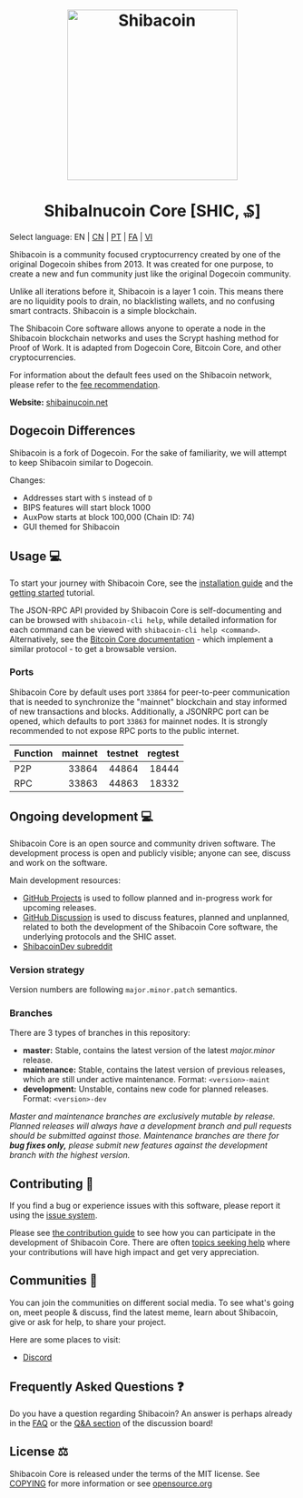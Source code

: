 <h1 align="center">
<img src="https://i.imgur.com/j6X1XyF.png" alt="Shibacoin" width="300"/>
<br/><br/>
ShibaInucoin Core [SHIC, ₷]  
</h1>

Select language: EN | [CN](./README_zh_CN.md) | [PT](./README_pt_BR.md) | [FA](./README_fa_IR.md) | [VI](./README_vi_VN.md)

Shibacoin is a community focused cryptocurrency created by one of the original Dogecoin shibes from 2013. It was created for one purpose, to create a new and fun community just like the original Dogecoin community.

Unlike all iterations before it, Shibacoin is a layer 1 coin. This means there are no liquidity pools to drain, no blacklisting wallets, and no confusing smart contracts. Shibacoin is a simple blockchain.

The Shibacoin Core software allows anyone to operate a node in the Shibacoin blockchain networks and uses the Scrypt hashing method for Proof of Work. It is adapted from Dogecoin Core, Bitcoin Core, and other cryptocurrencies.

For information about the default fees used on the Shibacoin network, please
refer to the [fee recommendation](doc/fee-recommendation.md).

**Website:** [shibainucoin.net](https://shibainucoin.net)

## Dogecoin Differences

Shibacoin is a fork of Dogecoin. For the sake of familiarity, we will attempt to keep Shibacoin similar to Dogecoin. 

Changes:

* Addresses start with `S` instead of `D`
* BIPS features will start block 1000
* AuxPow starts at block 100,000 (Chain ID: 74)
* GUI themed for Shibacoin

## Usage 💻

To start your journey with Shibacoin Core, see the [installation guide](INSTALL.md) and the [getting started](doc/getting-started.md) tutorial.

The JSON-RPC API provided by Shibacoin Core is self-documenting and can be browsed with `shibacoin-cli help`, while detailed information for each command can be viewed with `shibacoin-cli help <command>`. Alternatively, see the [Bitcoin Core documentation](https://developer.bitcoin.org/reference/rpc/) - which implement a similar protocol - to get a browsable version.

### Ports

Shibacoin Core by default uses port `33864` for peer-to-peer communication that
is needed to synchronize the "mainnet" blockchain and stay informed of new
transactions and blocks. Additionally, a JSONRPC port can be opened, which
defaults to port `33863` for mainnet nodes. It is strongly recommended to not
expose RPC ports to the public internet.

| Function | mainnet | testnet | regtest |
| :------- | ------: | ------: | ------: |
| P2P      |   33864 |   44864 |   18444 |
| RPC      |   33863 |   44863 |   18332 |

## Ongoing development 💻

Shibacoin Core is an open source and community driven software. The development
process is open and publicly visible; anyone can see, discuss and work on the
software.

Main development resources:

* [GitHub Projects](https://github.com/shibacoinppc/shibacoin/projects) is used to
  follow planned and in-progress work for upcoming releases.
* [GitHub Discussion](https://github.com/shibacoinppc/shibacoin/discussions) is used
  to discuss features, planned and unplanned, related to both the development of
  the Shibacoin Core software, the underlying protocols and the SHIC asset.  
* [ShibacoinDev subreddit](https://www.reddit.com/r/shibacoindev/)

### Version strategy
Version numbers are following ```major.minor.patch``` semantics.

### Branches
There are 3 types of branches in this repository:

- **master:** Stable, contains the latest version of the latest *major.minor* release.
- **maintenance:** Stable, contains the latest version of previous releases, which are still under active maintenance. Format: ```<version>-maint```
- **development:** Unstable, contains new code for planned releases. Format: ```<version>-dev```

*Master and maintenance branches are exclusively mutable by release. Planned*
*releases will always have a development branch and pull requests should be*
*submitted against those. Maintenance branches are there for **bug fixes only,***
*please submit new features against the development branch with the highest version.*

## Contributing 🤝

If you find a bug or experience issues with this software, please report it
using the [issue system](https://github.com/shibacoinppc/shibacoin/issues/new?assignees=&labels=bug&template=bug_report.md&title=%5Bbug%5D+).

Please see [the contribution guide](CONTRIBUTING.md) to see how you can
participate in the development of Shibacoin Core. There are often
[topics seeking help](https://github.com/shibacoinppc/shibacoin/labels/help%20wanted)
where your contributions will have high impact and get very appreciation.

## Communities 🐶️

You can join the communities on different social media.
To see what's going on, meet people & discuss, find the latest meme, learn
about Shibacoin, give or ask for help, to share your project.

Here are some places to visit:

* [Discord](https://discord.com/invite/h3PrtfcKVJ)

## Frequently Asked Questions ❓

Do you have a question regarding Shibacoin? An answer is perhaps already in the [FAQ](doc/FAQ.md) or the [Q&A section](https://github.com/shibacoinppc/shibacoin/discussions/categories/q-a) of the discussion board!

## License ⚖️
Shibacoin Core is released under the terms of the MIT license. See
[COPYING](COPYING) for more information or see
[opensource.org](https://opensource.org/licenses/MIT)
